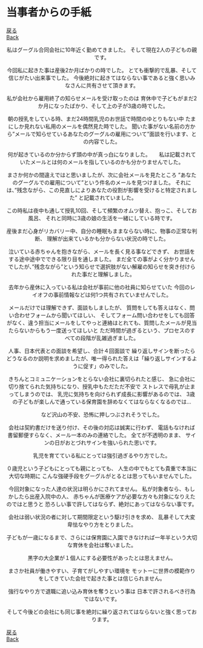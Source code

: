 # 当事者からの手紙
[戻る](index.md#当事者からの手紙)  
[Back](en.md#letter-from-the-impacted-employee)

<div align="center">
私はグーグル合同会社に10年近く勤めてきました。
そして現在2人の子どもの親です。

今回私に起きた事は産後2か月ばかりの時でした。
とても衝撃的で乱暴、そして信じがたい出来事でした。
今後絶対に起きてはならない事であると強く思いみなさんに共有させて頂きます。

私が会社から雇用終了の知らせメールを受け取ったのは
育休中で子どもがまだ2か月になったばかり、そして上の子が3歳の時でした。　

朝の授乳をしている時、まだ24時間乳児のお世話で時間のゆとりもない中
たまにしか見れない私用のメールを偶然見た時でした。
聞いた事がない名前の方から”メールで知らせているあなたのグーグルの雇用について”面談を行います、との内容でした。

何が起きているのか分からず頭の中が真っ白になりました。
　
私は記載されていたメールとは何のメールを指しているのかも分かりませんでした。


まさか何かの間違えではと思いましたが、次に会社メールを見たところ
”あなたのグーグルでの雇用について”という件名のメールを見つけました。
それには、”残念ながら、この見直しによりあなたの役割が影響を受けると特定されました”
と記載されていました。　

この時私は夜中も通して授乳10回、そして頻繁のオムツ替え、抱っこ、そしてお風呂、
それと同時に3歳の娘の生活を一緒にしている時です。

産後まだ心身がリカバリー中、自分の睡眠もままならない時に、物事の正常な判断、
理解が出来ているかも分からない状況の時でした。

泣いている赤ちゃんを抱きながら、メールを長く見る事などできず、
お世話をする途中途中でできる限り目を通しました。
まだ全ての事がよく分かりませんでしたが、”残念ながら”という知らせで選択肢がない解雇の知らせを突き付けられた事だと理解しました。　

去年から産休に入っている私は会社が事前に他の社員に知らせていた
今回のレイオフの事前情報などは何1つ共有されていませんでした。

メールだけでは理解できず、面談もしましたが、
質問をしても答えはなく、問い合わせフォームから聞いてほしい、
そしてフォーム問い合わせをしても回答がなく、違う担当にメールをしてやっと連絡はとれても、質問したメールが見当たらないからもう一度送ってほしいと
ただ時間が過ぎるという、プロセスのすべての段階が乱雑過ぎました。

人事、日本代表との面談を希望し、合計４回面談で
繰り返しサインを断ったらどうなるのか説明を求めましたが、唯一得られた答えは「繰り返しサインするように促す」のみでした。

きちんとコミュニケーションをとらない会社に裏切られたと感じ、
急に会社に切り捨てられた気持ちになり、授乳中もただただ不安で
ストレスで母乳が止まってしまうのでは、
乳児に気持ちを向けられず成長に影響があるのでは、
3歳の子どもが楽しんで通っている保育園を辞めなくてはならなくなるのでは…

など沢山の不安、恐怖に押しつぶされそうでした。

会社は契約書だけを送り付け、その後の対応は誠実に行わず、
電話もなければ書留郵便すらなく、メール一本のみの連絡でした。
全てが不透明のまま、
サインの日がおとづれサインを強いられた思いです。

乳児を育てている私にとっては強引過ぎるやり方でした。

０歳児という子どもにとっても親にとっても、
人生の中でもとても貴重で本当に大切な時期に
こんな強硬手段をグーグルがとるとは思ってもいませんでした。

今回対象になった人達の状況は明らかにされてません。
私が対象者なら、もしかしたら出産入院中の人、
赤ちゃんが医療ケアが必要な方々も対象になりえたのではと思うと
恐ろしい事で許してはならず、絶対にあってはならない事です。

会社は弱い状況の者に対して期間限定という駆け引きを求め、
乱暴そして大変卑怯なやり方をとりました。

子どもが一歳になるまで、さらには保育園に入園できなければ一年半という大切な育休を会社は奪いました。

黒字の大企業が１個人にする必要性があったとは思えません。

まさか社員が働きやすい、子育てがしやすい環境を
モットーに世界の模範作りをしてきていた会社で起きた事とは信じられません。

強行なやり方で退職に追い込み育休を奪うという事は
日本で許されるべき行為ではないです。

そして今後どの会社にも同じ事を絶対に繰り返されてはならないと強く思っております。
</div>

[戻る](index.md#当事者からの手紙)  
[Back](en.md#letter-from-the-impacted-employee)